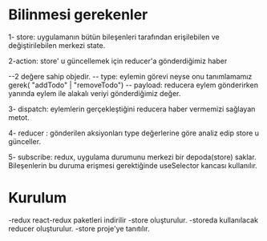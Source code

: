<h1>Bilinmesi gerekenler</h1>

1- store: uygulamanın bütün bileşenleri tarafından erişilebilen ve değiştirilebilen merkezi state.

2-action: store' u güncellemek için reducer'a gönderdiğimiz haber

--2 değere sahip objedir.
-- type: eylemin görevi neyse onu tanımlamamız gerek( "addTodo" | "removeTodo")
-- payload: reducera eylem gönderirken yanında eylem ile alakalı veriyi gönderdiğimiz değer.

3- dispatch: eylemlerin gerçekleştiğini reducera haber vermemizi sağlayan metot.

4- reducer : gönderilen aksiyonları type değerlerine göre analiz edip store u günceller.

5- subscribe: redux, uygulama durumunu merkezi bir depoda(store) saklar. Bileşenlerin bu duruma erişmesi gerektiğinde useSelector kancası kullanılır.

<h1>Kurulum</h1>

-redux react-redux paketleri indirilir
-store oluşturulur.
-storeda kullanılacak reducer oluşturulur.
-store proje'ye tanıtılır.
